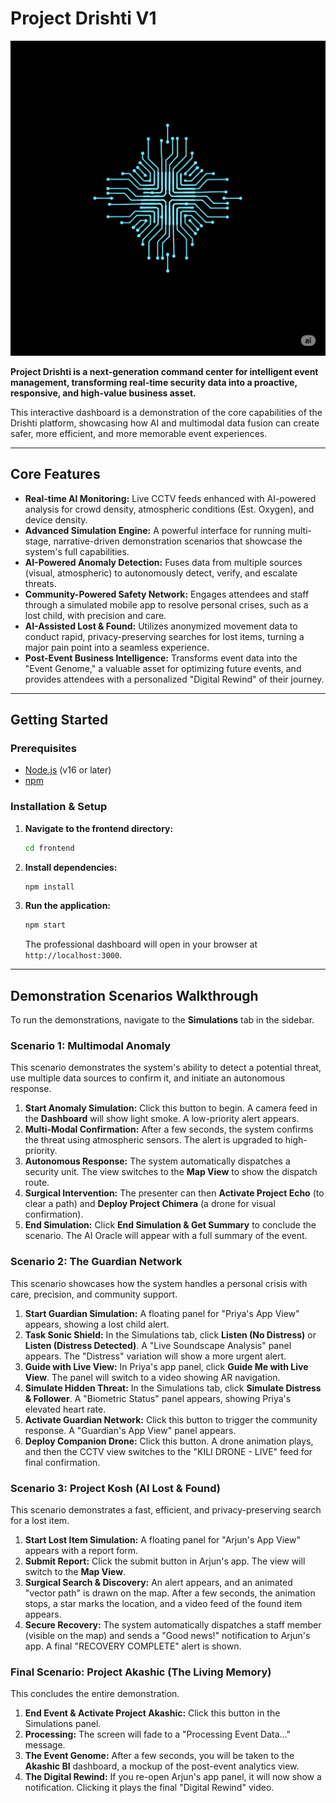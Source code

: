 # Project Drishti V1

![Drishti Logo](/frontend/public/drishti-logo.png)

**Project Drishti is a next-generation command center for intelligent event management, transforming real-time security data into a proactive, responsive, and high-value business asset.**

This interactive dashboard is a demonstration of the core capabilities of the Drishti platform, showcasing how AI and multimodal data fusion can create safer, more efficient, and more memorable event experiences.

---

## Core Features

- **Real-time AI Monitoring:** Live CCTV feeds enhanced with AI-powered analysis for crowd density, atmospheric conditions (Est. Oxygen), and device density.
- **Advanced Simulation Engine:** A powerful interface for running multi-stage, narrative-driven demonstration scenarios that showcase the system's full capabilities.
- **AI-Powered Anomaly Detection:** Fuses data from multiple sources (visual, atmospheric) to autonomously detect, verify, and escalate threats.
- **Community-Powered Safety Network:** Engages attendees and staff through a simulated mobile app to resolve personal crises, such as a lost child, with precision and care.
- **AI-Assisted Lost & Found:** Utilizes anonymized movement data to conduct rapid, privacy-preserving searches for lost items, turning a major pain point into a seamless experience.
- **Post-Event Business Intelligence:** Transforms event data into the "Event Genome," a valuable asset for optimizing future events, and provides attendees with a personalized "Digital Rewind" of their journey.

---

## Getting Started

### Prerequisites

- [Node.js](https://nodejs.org/) (v16 or later)
- [npm](https://www.npmjs.com/)

### Installation & Setup

1.  **Navigate to the frontend directory:**
    ```bash
    cd frontend
    ```

2.  **Install dependencies:**
    ```bash
    npm install
    ```

3.  **Run the application:**
    ```bash
    npm start
    ```
    The professional dashboard will open in your browser at `http://localhost:3000`.

---

## Demonstration Scenarios Walkthrough

To run the demonstrations, navigate to the **Simulations** tab in the sidebar.

### Scenario 1: Multimodal Anomaly

This scenario demonstrates the system's ability to detect a potential threat, use multiple data sources to confirm it, and initiate an autonomous response.

1.  **Start Anomaly Simulation:** Click this button to begin. A camera feed in the **Dashboard** will show light smoke. A low-priority alert appears.
2.  **Multi-Modal Confirmation:** After a few seconds, the system confirms the threat using atmospheric sensors. The alert is upgraded to high-priority.
3.  **Autonomous Response:** The system automatically dispatches a security unit. The view switches to the **Map View** to show the dispatch route.
4.  **Surgical Intervention:** The presenter can then **Activate Project Echo** (to clear a path) and **Deploy Project Chimera** (a drone for visual confirmation).
5.  **End Simulation:** Click **End Simulation & Get Summary** to conclude the scenario. The AI Oracle will appear with a full summary of the event.

### Scenario 2: The Guardian Network

This scenario showcases how the system handles a personal crisis with care, precision, and community support.

1.  **Start Guardian Simulation:** A floating panel for "Priya's App View" appears, showing a lost child alert.
2.  **Task Sonic Shield:** In the Simulations tab, click **Listen (No Distress)** or **Listen (Distress Detected)**. A "Live Soundscape Analysis" panel appears. The "Distress" variation will show a more urgent alert.
3.  **Guide with Live View:** In Priya's app panel, click **Guide Me with Live View**. The panel will switch to a video showing AR navigation.
4.  **Simulate Hidden Threat:** In the Simulations tab, click **Simulate Distress & Follower**. A "Biometric Status" panel appears, showing Priya's elevated heart rate.
5.  **Activate Guardian Network:** Click this button to trigger the community response. A "Guardian's App View" panel appears.
6.  **Deploy Companion Drone:** Click this button. A drone animation plays, and then the CCTV view switches to the "KILI DRONE - LIVE" feed for final confirmation.

### Scenario 3: Project Kosh (AI Lost & Found)

This scenario demonstrates a fast, efficient, and privacy-preserving search for a lost item.

1.  **Start Lost Item Simulation:** A floating panel for "Arjun's App View" appears with a report form.
2.  **Submit Report:** Click the submit button in Arjun's app. The view will switch to the **Map View**.
3.  **Surgical Search & Discovery:** An alert appears, and an animated "vector path" is drawn on the map. After a few seconds, the animation stops, a star marks the location, and a video feed of the found item appears.
4.  **Secure Recovery:** The system automatically dispatches a staff member (visible on the map) and sends a "Good news!" notification to Arjun's app. A final "RECOVERY COMPLETE" alert is shown.

### Final Scenario: Project Akashic (The Living Memory)

This concludes the entire demonstration.

1.  **End Event & Activate Project Akashic:** Click this button in the Simulations panel.
2.  **Processing:** The screen will fade to a "Processing Event Data..." message.
3.  **The Event Genome:** After a few seconds, you will be taken to the **Akashic BI** dashboard, a mockup of the post-event analytics view.
4.  **The Digital Rewind:** If you re-open Arjun's app panel, it will now show a notification. Clicking it plays the final "Digital Rewind" video. 